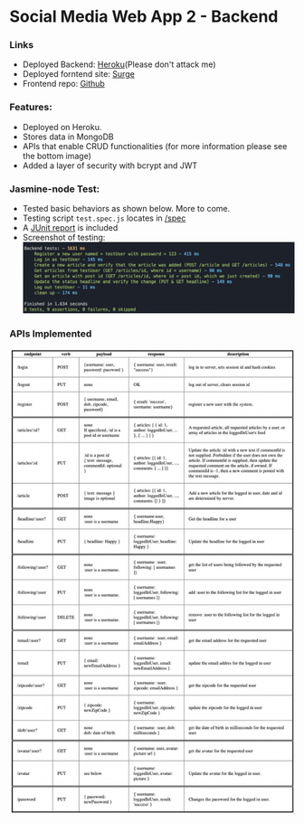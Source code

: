 # Social Media Web App 2 - Backend

### Links

- Deployed Backend: [Heroku](https://comp531-hw6-backend-bk52.herokuapp.com/)(Please don't attack me)
- Deployed forntend site: [Surge](http://ricebook-hw6-bk52.surge.sh/)
- Frontend repo: [Github](https://github.com/Pedifax/Social-Network-Application)

### Features:

- Deployed on Heroku.
- Stores data in MongoDB
- APIs that enable CRUD functionalities (for more information please see the bottom image)
- Added a layer of security with bcrypt and JWT

### Jasmine-node Test:

- Tested basic behaviors as shown below. More to come.
- Testing script <code>test.spec.js</code> locates in [/spec]()
- A [JUnit report]() is included
- Screenshot of testing:
  ![jasmine-node-test-result-image](/jasmine-node_screenshot.png)

### APIs Implemented

![apis](/APIs.png)

